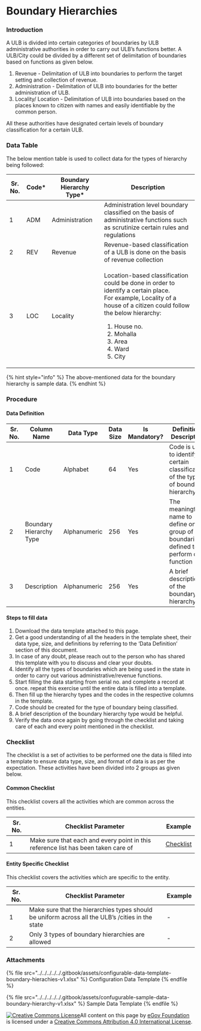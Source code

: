 # Boundary Hierarchies

### Introduction

A ULB is divided into certain categories of boundaries by ULB administrative authorities in order to carry out ULB’s functions better. A ULB/City could be divided by a different set of delimitation of boundaries based on functions as given below.

1. Revenue - Delimitation of ULB into boundaries to perform the target setting and collection of revenue.
2. Administration - Delimitation of ULB into boundaries for the better administration of ULB.
3. Locality/ Location - Delimitation of ULB into boundaries based on the places known to citizen with names and easily identifiable by the common person.

All these authorities have designated certain levels of boundary classification for a certain ULB.

### Data Table

The below mention table is used to collect data for the types of hierarchy being followed:

| Sr. No. | Code\* | Boundary Hierarchy Type\* | Description                                                                                                                                                                                                                                                   |
| ------- | ------ | ------------------------- | ------------------------------------------------------------------------------------------------------------------------------------------------------------------------------------------------------------------------------------------------------------- |
| 1       | ADM    | Administration            | Administration level boundary classified on the basis of administrative functions such as scrutinize certain rules and regulations                                                                                                                            |
| 2       | REV    | Revenue                   | Revenue-based classification of a ULB is done on the basis of revenue collection                                                                                                                                                                              |
| 3       | LOC    | Locality                  | <p>Location-based classification could be done in order to identify a certain place.<br>For example, Locality of a house of a citizen could follow the below hierarchy:</p><ol><li>House no.</li><li>Mohalla</li><li>Area</li><li>Ward</li><li>City</li></ol> |

{% hint style="info" %}
The above-mentioned data for the boundary hierarchy is sample data.
{% endhint %}

### Procedure

#### Data Definition

| Sr. No. | Column Name             | Data Type    | Data Size | Is Mandatory? | Definition/ Description                                                               |
| ------- | ----------------------- | ------------ | --------- | ------------- | ------------------------------------------------------------------------------------- |
| 1       | Code                    | Alphabet     | 64        | Yes           | Code is used to identify a certain classification of the type of boundary hierarchy   |
| 2       | Boundary Hierarchy Type | Alphanumeric | 256       | Yes           | The meaningful name to define one group of boundaries defined to perform one function |
| 3       | Description             | Alphanumeric | 256       | Yes           | A brief description of the boundary hierarchy                                         |

#### Steps to fill data

1. Download the data template attached to this page.
2. Get a good understanding of all the headers in the template sheet, their data type, size, and definitions by referring to the ‘Data Definition’ section of this document.
3. In case of any doubt, please reach out to the person who has shared this template with you to discuss and clear your doubts.
4. Identify all the types of boundaries which are being used in the state in order to carry out various administrative/revenue functions.
5. Start filling the data starting from serial no. and complete a record at once. repeat this exercise until the entire data is filled into a template.
6. Then fill up the hierarchy types and the codes in the respective columns in the template.
7. Code should be created for the type of boundary being classified.
8. A brief description of the boundary hierarchy type would be helpful.
9. Verify the data once again by going through the checklist and taking care of each and every point mentioned in the checklist.

### Checklist

The checklist is a set of activities to be performed one the data is filled into a template to ensure data type, size, and format of data is as per the expectation. These activities have been divided into 2 groups as given below.

#### Common Checklist

This checklist covers all the activities which are common across the entities.

| Sr. No. | Checklist Parameter                                                               | Example                                                    |
| ------- | --------------------------------------------------------------------------------- | ---------------------------------------------------------- |
| 1       | Make sure that each and every point in this reference list has been taken care of | [Checklist](../../module-setup/common-config/checklist.md) |

#### Entity Specific Checklist

This checklist covers the activities which are specific to the entity.

| Sr. No. | Checklist Parameter                                                                              | Example |
| ------- | ------------------------------------------------------------------------------------------------ | ------- |
| 1       | Make sure that the hierarchies types should be uniform across all the ULB’s /cities in the state | -       |
| 2       | Only 3 types of boundary hierarchies are allowed                                                 | -       |

### Attachments

{% file src="../../../../../.gitbook/assets/configurable-data-template-boundary-hierachies-v1.xlsx" %}
Configuration Data Template
{% endfile %}

{% file src="../../../../../.gitbook/assets/confugurable-sample-data-boundary-hierarchy-v1.xlsx" %}
Sample Data Template
{% endfile %}

[![Creative Commons License](https://i.creativecommons.org/l/by/4.0/80x15.png)​](http://creativecommons.org/licenses/by/4.0/)All content on this page by [eGov Foundation](https://egov.org.in/) is licensed under a [Creative Commons Attribution 4.0 International License](http://creativecommons.org/licenses/by/4.0/).

